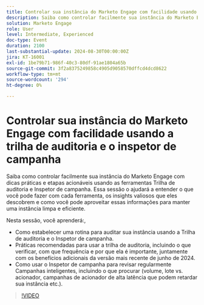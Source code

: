 ```yaml
---
title: Controlar sua instância do Marketo Engage com facilidade usando a trilha de auditoria e o inspetor de campanha
description: Saiba como controlar facilmente sua instância do Marketo Engage com dicas práticas e etapas acionáveis usando as ferramentas Trilha de auditoria e Inspetor de campanha. Essa sessão o ajudará a entender o que você pode fazer com cada ferramenta, os insights valiosos que eles descobrem e como você pode aproveitar essas informações para manter uma instância limpa e eficiente.  Nesta sessão, você aprenderá a estabelecer uma rotina para auditar sua instância usando a Trilha de auditoria e o Inspetor de campanha.  Práticas recomendadas para usar a trilha de auditoria, incluindo o que verificar, com que frequência e por que ela é importante, juntamente com os benefícios adicionais da versão mais recente de junho de 2024.  Como usar o Inspetor de campanha para revisar regularmente Campanhas inteligentes, incluindo o que procurar (volume, lote vs. acionador, campanhas de acionador de alta latência que podem retardar sua instância etc.).
solution: Marketo Engage
role: User
level: Intermediate, Experienced
doc-type: Event
duration: 2100
last-substantial-update: 2024-08-30T00:00:00Z
jira: KT-16001
exl-id: 1be79b71-986f-40c3-80df-91ae1804a65b
source-git-commit: 3f2a8375249858c4905d9058570dffcd4dcd8622
workflow-type: tm+mt
source-wordcount: '294'
ht-degree: 0%

---
```


# Controlar sua instância do Marketo Engage com facilidade usando a trilha de auditoria e o inspetor de campanha

Saiba como controlar facilmente sua instância do Marketo Engage com dicas práticas e etapas acionáveis usando as ferramentas Trilha de auditoria e Inspetor de campanha. Essa sessão o ajudará a entender o que você pode fazer com cada ferramenta, os insights valiosos que eles descobrem e como você pode aproveitar essas informações para manter uma instância limpa e eficiente.

Nesta sessão, você aprenderá:,

* Como estabelecer uma rotina para auditar sua instância usando a Trilha de auditoria e o Inspetor de campanha.
* Práticas recomendadas para usar a trilha de auditoria, incluindo o que verificar, com que frequência e por que ela é importante, juntamente com os benefícios adicionais da versão mais recente de junho de 2024.
* Como usar o Inspetor de campanha para revisar regularmente Campanhas inteligentes, incluindo o que procurar (volume, lote vs. acionador, campanhas de acionador de alta latência que podem retardar sua instância etc.).

>[!VIDEO](https://video.tv.adobe.com/v/3456956/?learn=on&captions=por_br)
